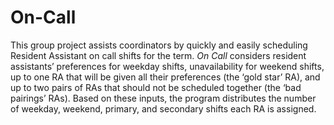 # On-Call
This group project assists coordinators by quickly and easily scheduling Resident Assistant on call shifts for the term. _On Call_ considers resident assistants’ preferences for weekday shifts, unavailability for weekend shifts, up to one RA that will be given all their preferences (the ‘gold star’ RA), and up to two pairs of RAs that should not be scheduled together (the ‘bad pairings’ RAs). Based on these inputs, the program distributes the number of weekday, weekend, primary, and secondary shifts each RA is assigned.
